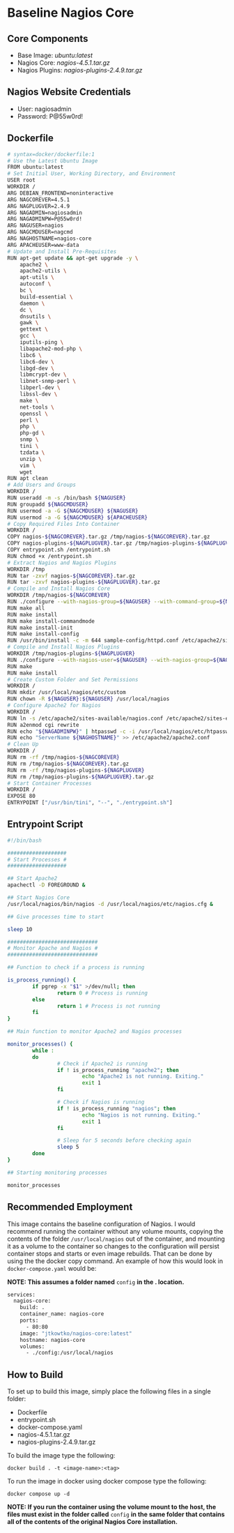 # Baseline Nagios Core

## Core Components

- Base Image: *ubuntu:latest*
- Nagios Core: *nagios-4.5.1.tar.gz*
- Nagios Plugins: *nagios-plugins-2.4.9.tar.gz*

## Nagios Website Credentials

- User: nagiosadmin
- Password: P@55w0rd!

## Dockerfile

```sh
# syntax=docker/dockerfile:1
# Use the Latest Ubuntu Image
FROM ubuntu:latest
# Set Initial User, Working Directory, and Environment
USER root
WORKDIR /
ARG DEBIAN_FRONTEND=noninteractive
ARG NAGCOREVER=4.5.1
ARG NAGPLUGVER=2.4.9
ARG NAGADMIN=nagiosadmin
ARG NAGADMINPW=P@55w0rd!
ARG NAGUSER=nagios
ARG NAGCMDUSER=nagcmd
ARG NAGHOSTNAME=nagios-core
ARG APACHEUSER=www-data
# Update and Install Pre-Requisites
RUN apt-get update && apt-get upgrade -y \
    apache2 \
    apache2-utils \
    apt-utils \
    autoconf \
    bc \
    build-essential \
    daemon \
    dc \
    dnsutils \
    gawk \
    gettext \
    gcc \
    iputils-ping \
    libapache2-mod-php \
    libc6 \
    libc6-dev \
    libgd-dev \
    libmcrypt-dev \
    libnet-snmp-perl \
    libperl-dev \
    libssl-dev \
    make \
    net-tools \
    openssl \
    perl \
    php \
    php-gd \
    snmp \
    tini \
    tzdata \
    unzip \
    vim \
    wget
RUN apt clean
# Add Users and Groups
WORKDIR /
RUN useradd -m -s /bin/bash ${NAGUSER}
RUN groupadd ${NAGCMDUSER}
RUN usermod -a -G ${NAGCMDUSER} ${NAGUSER}
RUN usermod -a -G ${NAGCMDUSER} ${APACHEUSER}
# Copy Required Files Into Container
WORKDIR /
COPY nagios-${NAGCOREVER}.tar.gz /tmp/nagios-${NAGCOREVER}.tar.gz
COPY nagios-plugins-${NAGPLUGVER}.tar.gz /tmp/nagios-plugins-${NAGPLUGVER}.tar.gz
COPY entrypoint.sh /entrypoint.sh
RUN chmod +x /entrypoint.sh
# Extract Nagios and Nagios Plugins
WORKDIR /tmp
RUN tar -zxvf nagios-${NAGCOREVER}.tar.gz
RUN tar -zxvf nagios-plugins-${NAGPLUGVER}.tar.gz
# Compile and Install Nagios Core
WORKDIR /tmp/nagios-${NAGCOREVER}
RUN ./configure --with-nagios-group=${NAGUSER} --with-command-group=${NAGCMDUSER}
RUN make all
RUN make install
RUN make install-commandmode
RUN make install-init
RUN make install-config
RUN /usr/bin/install -c -m 644 sample-config/httpd.conf /etc/apache2/sites-available/nagios.conf
# Compile and Install Nagios Plugins
WORKDIR /tmp/nagios-plugins-${NAGPLUGVER}
RUN ./configure --with-nagios-user=${NAGUSER} --with-nagios-group=${NAGUSER} --with-openssl
RUN make
RUN make install
# Create Custom Folder and Set Permissions
WORKDIR /
RUN mkdir /usr/local/nagios/etc/custom
RUN chown -R ${NAGUSER}:${NAGUSER} /usr/local/nagios
# Configure Apache2 for Nagios
WORKDIR /
RUN ln -s /etc/apache2/sites-available/nagios.conf /etc/apache2/sites-enabled/
RUN a2enmod cgi rewrite
RUN echo "${NAGADMINPW}" | htpasswd -c -i /usr/local/nagios/etc/htpasswd.users ${NAGADMIN}
RUN echo "ServerName ${NAGHOSTNAME}" >> /etc/apache2/apache2.conf
# Clean Up
WORKDIR /
RUN rm -rf /tmp/nagios-${NAGCOREVER}
RUN rm /tmp/nagios-${NAGCOREVER}.tar.gz
RUN rm -rf /tmp/nagios-plugins-${NAGPLUGVER}
RUN rm /tmp/nagios-plugins-${NAGPLUGVER}.tar.gz
# Start Container Processes
WORKDIR /
EXPOSE 80
ENTRYPOINT ["/usr/bin/tini", "--", "./entrypoint.sh"]
```

## Entrypoint Script

```sh
#!/bin/bash

###################
# Start Processes #
###################

## Start Apache2
apachectl -D FOREGROUND &

## Start Nagios Core
/usr/local/nagios/bin/nagios -d /usr/local/nagios/etc/nagios.cfg &

## Give processes time to start

sleep 10

#############################
# Monitor Apache and Nagios #
#############################

## Function to check if a process is running

is_process_running() {
        if pgrep -x "$1" >/dev/null; then
                return 0 # Process is running
        else
                return 1 # Process is not running
        fi
}

## Main function to monitor Apache2 and Nagios processes

monitor_processes() {
        while :
        do
                # Check if Apache2 is running
                if ! is_process_running "apache2"; then
                        echo "Apache2 is not running. Exiting."
                        exit 1
                fi

                # Check if Nagios is running
                if ! is_process_running "nagios"; then
                        echo "Nagios is not running. Exiting."
                        exit 1
                fi

                # Sleep for 5 seconds before checking again
                sleep 5
        done
}

## Starting monitoring processes

monitor_processes
```

## Recommended Employment

This image contains the baseline configuration of Nagios.  I would recommend running the container without any volume mounts, copying the contents of the folder ```/usr/local/nagios``` out of the container, and mounting it as a volume to the container so changes to the configuration will persist container stops and starts or even image rebuilds.  That can be done by using the the docker copy command.  An example of how this would look in ```docker-compose.yaml``` would be:

**NOTE: This assumes a folder named** ```config``` **in the . location.**

```sh
services:
  nagios-core:
    build: .
    container_name: nagios-core
    ports:
      - 80:80
    image: "jtkowtko/nagios-core:latest"
    hostname: nagios-core
    volumes:
      - ./config:/usr/local/nagios
```

## How to Build

To set up to build this image, simply place the following files in a single folder:

- Dockerfile
- entrypoint.sh
- docker-compose.yaml
- nagios-4.5.1.tar.gz
- nagios-plugins-2.4.9.tar.gz

To build the image type the following:

```docker build . -t <image-name>:<tag>```

To run the image in docker using docker compose type the following:

```docker compose up -d```

**NOTE: If you run the container using the volume mount to the host, the files must exist in the folder called** ```config``` **in the same folder that contains all of the contents of the original Nagios Core installation.**
